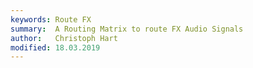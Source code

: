 ```yaml
---
keywords: Route FX
summary:  A Routing Matrix to route FX Audio Signals
author:   Christoph Hart
modified: 18.03.2019
---
```

